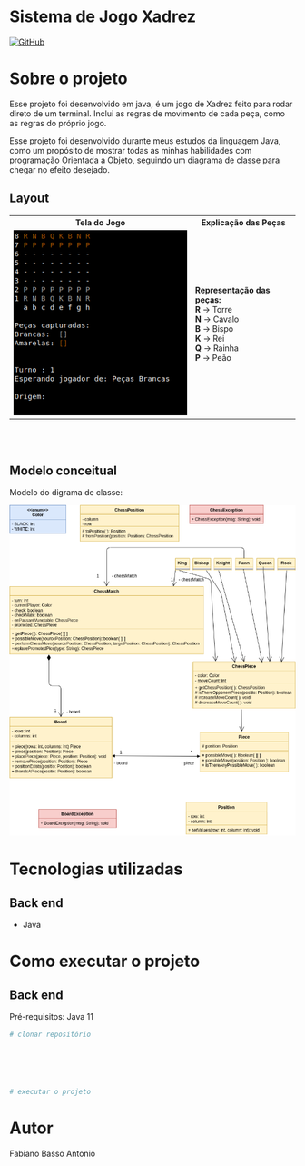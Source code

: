 # Sistema de Jogo  Xadrez
[![GitHub](https://img.shields.io/github/license/fabianobasso/Jogo_De_Xadrez)](https://github.com/fabianobasso/Jogo_De_Xadrez/blob/master/LICENSE) 

# Sobre o projeto
Esse projeto foi desenvolvido em java, é um jogo de Xadrez feito para rodar direto de um terminal. Inclui as regras de movimento de cada peça, como as regras do próprio jogo.

Esse projeto foi desenvolvido durante meus estudos da linguagem Java, como um propósito de mostrar todas as minhas habilidades com programação Orientada a Objeto, seguindo um diagrama de classe para chegar no efeito desejado.


## Layout 

<table>
    <tr>
        <th>Tela do Jogo</th>
        <th>Explicação das Peças</th>
    </tr>
    <tr>
        <td><img src="https://github.com/fabianobasso/assets/blob/master/img/JogoXadrez/Jogo.png"></td>
        <td><b>Representação das peças:</b>
            <br>
            <b>R</b> -> Torre
            <br>
            <b>N</b> -> Cavalo
            <br>
            <b>B</b> -> Bispo
            <br>
            <b>K</b> -> Rei
            <br>
            <b>Q</b> -> Rainha
            <br>
            <b>P</b> -> Peão    
        </td>
    </tr>
</table>
<br>
<br>

## Modelo conceitual
Modelo do digrama de classe:


![Modelo Conceitual](https://github.com/fabianobasso/assets/blob/master/img/ModelosConceitual/SistemaJogoXadrez.png)


# Tecnologias utilizadas

## Back end
- Java


# Como executar o projeto

## Back end
Pré-requisitos: Java 11

```bash
# clonar repositório





# executar o projeto

```

# Autor

Fabiano Basso Antonio

